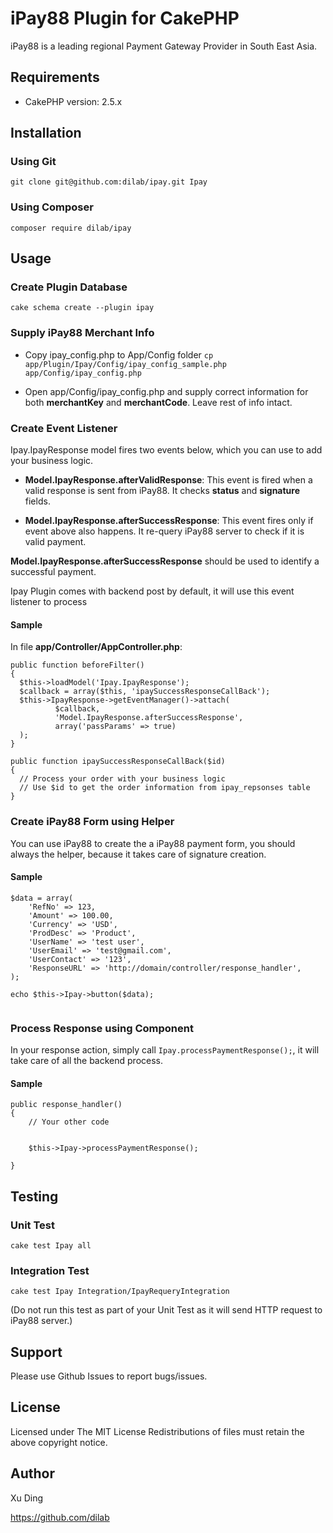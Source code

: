 # iPay88 Plugin for CakePHP
iPay88 is a leading regional Payment Gateway Provider in South East Asia. 

## Requirements
+ CakePHP version: 2.5.x


## Installation 

### Using Git
``` git clone git@github.com:dilab/ipay.git Ipay ```

### Using Composer
``` composer require dilab/ipay ```


## Usage

### Create Plugin Database
```
cake schema create --plugin ipay
```

### Supply iPay88 Merchant Info
+ Copy ipay_config.php to App/Config folder
``` cp app/Plugin/Ipay/Config/ipay_config_sample.php app/Config/ipay_config.php  ```

+ Open app/Config/ipay_config.php and supply correct information for both **merchantKey** and **merchantCode**. Leave rest of info intact. 


### Create Event Listener
Ipay.IpayResponse model fires two events below, which you can use to add your business logic. 

+ **Model.IpayResponse.afterValidResponse**: 
This event is fired when a valid response is sent from iPay88.
It checks **status** and **signature** fields. 

+ **Model.IpayResponse.afterSuccessResponse**: 
This event fires only if event above also happens. 
It re-query iPay88 server to check if it is valid payment. 
 
**Model.IpayResponse.afterSuccessResponse** should be used to identify a successful payment. 

Ipay Plugin comes with backend post by default, it will use this event listener to process 

#### Sample 
In file **app/Controller/AppController.php**:
 
 
```
public function beforeFilter()
{
  $this->loadModel('Ipay.IpayResponse');
  $callback = array($this, 'ipaySuccessResponseCallBack');
  $this->IpayResponse->getEventManager()->attach(
          $callback,
          'Model.IpayResponse.afterSuccessResponse',
          array('passParams' => true)
  );
}

public function ipaySuccessResponseCallBack($id)
{
  // Process your order with your business logic
  // Use $id to get the order information from ipay_repsonses table
}
```

### Create iPay88 Form using Helper 
You can use iPay88 to create the a iPay88 payment form, you should always the helper, 
because it takes care of signature creation. 

#### Sample

```
$data = array(
    'RefNo' => 123,
    'Amount' => 100.00,
    'Currency' => 'USD',
    'ProdDesc' => 'Product',
    'UserName' => 'test user',
    'UserEmail' => 'test@gmail.com',
    'UserContact' => '123',
    'ResponseURL' => 'http://domain/controller/response_handler',
);

echo $this->Ipay->button($data);
             
```

### Process Response using Component
In your response action, simply call ```Ipay.processPaymentResponse();```, it will take care of all the backend process. 

#### Sample

```
public response_handler() 
{
    // Your other code
    
    
    $this->Ipay->processPaymentResponse();

}

```

## Testing

### Unit Test
``` cake test Ipay all ```

### Integration Test
``` cake test Ipay Integration/IpayRequeryIntegration ```

(Do not run this test as part of your Unit Test as it will send HTTP request to iPay88 server.)

## Support
Please use Github Issues to report bugs/issues. 

## License
Licensed under The MIT License
Redistributions of files must retain the above copyright notice.

## Author
Xu Ding

https://github.com/dilab
